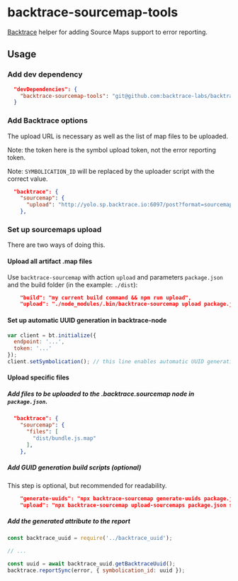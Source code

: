 # backtrace-sourcemap-tools

[Backtrace][1] helper for adding Source Maps support to error reporting.

## Usage

### Add dev dependency

```json
  "devDependencies": {
    "backtrace-sourcemap-tools": "git@github.com:backtrace-labs/backtrace-sourcemap-tools.git"
  }
```

### Add Backtrace options
The upload URL is necessary as well as the list of map files to be uploaded.

Note: the token here is the symbol upload token, not the error reporting token.

Note: `SYMBOLICATION_ID` will be replaced by the uploader script with the
correct value.

```json
  "backtrace": {
    "sourcemap": {
      "upload": "http://yolo.sp.backtrace.io:6097/post?format=sourcemap&token=7ca86617fc63e0ae1a708a55eab89f31f68d2c053d69a90657b3c1f121202895&project=cts&universe=cts&symbolication_id=SYMBOLICATION_ID"
    },
```

### Set up sourcemaps upload

There are two ways of doing this.

#### Upload all artifact .map files

Use `backtrace-sourcemap` with action `upload` and parameters `package.json` and
the build folder (in the example: `./dist`):

```json
    "build": "my current build command && npm run upload",
    "upload": "./node_modules/.bin/backtrace-sourcemap upload package.json dist",
```

#### Set up automatic UUID generation in backtrace-node

```js
var client = bt.initialize({
  endpoint: '...',
  token: '...'
});
client.setSymbolication(); // this line enables automatic UUID generation
```

#### Upload specific files

##### Add files to be uploaded to the .backtrace.sourcemap node in `package.json`.

```json
  "backtrace": {
    "sourcemap": {
      "files": [
        "dist/bundle.js.map"
      ],
    },
```

##### Add GUID generation build scripts (optional)
This step is optional, but recommended for readability.

```json
    "generate-uuids": "npx backtrace-sourcemap generate-uuids package.json src/backtrace_uuid.js",
    "upload": "npx backtrace-sourcemap upload-sourcemaps package.json src/backtrace_uuid.js",
```

##### Add the generated attribute to the report

```js
const backtrace_uuid = require('../backtrace_uuid');

// ...

const uuid = await backtrace_uuid.getBacktraceUuid();
backtrace.reportSync(error, { symbolication_id: uuid });
```


[1]: https://backtrace.io
